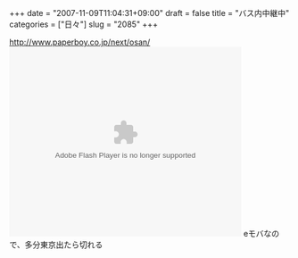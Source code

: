 +++
date = "2007-11-09T11:04:31+09:00"
draft = false
title = "バス内中継中"
categories = ["日々"]
slug = "2085"
+++

<a href="http://www.paperboy.co.jp/next/osan/" target="_blank">http://www.paperboy.co.jp/next/osan/</a>
<embed width="416" height="340" flashvars="autoplay=false&brand=embed" src="http://ustream.tv/maHrj0ZVmdZxejumUA19oLmVyZs1EGo5.usc" type="application/x-shockwave-flash" wmode="transparent" />
eモバなので、多分東京出たら切れる
